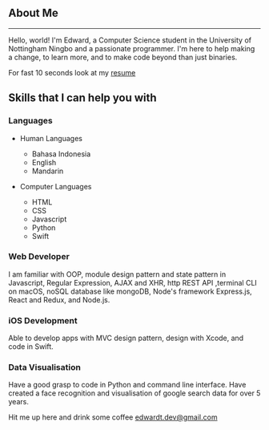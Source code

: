 ## About Me
_____________

Hello, world! I'm Edward, a Computer Science student in the University of Nottingham Ningbo and a passionate programmer. 
I'm here to help making a change, to learn more, and to make code beyond than just binaries.

For fast 10 seconds look at my [resume](https://edwardtanoto.github.io/resume/src/index.html)

## Skills that I can help you with

### Languages

- Human Languages
  - Bahasa Indonesia
  - English
  - Mandarin
  
- Computer Languages
  - HTML
  - CSS
  - Javascript
  - Python
  - Swift

### Web Developer
I am familiar with OOP, module design pattern and state pattern in Javascript, Regular Expression, AJAX and XHR, http REST API ,terminal CLI on macOS, noSQL database like mongoDB, Node's framework Express.js, React and Redux, and Node.js.

### iOS Development
Able to develop apps with MVC design pattern, design with Xcode, and code in Swift.

### Data Visualisation
Have a good grasp to code in Python and command line interface. Have created a face recognition and visualisation of google search data for over 5 years. 

Hit me up here and drink some coffee <edwardt.dev@gmail.com>
